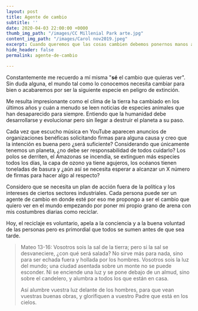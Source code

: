 ```yaml
---
layout: post
title: Agente de cambio
subtitle: ''
date: 2020-04-03 22:00:00 +0000
thumb_img_path: "/images/CC Millenial Park arte.jpg"
content_img_path: "/images/Carol nov2019.jpeg"
excerpt: Cuando queremos que las cosas cambien debemos ponernos manos a la obra.
hide_header: false
permalink: agente-de-cambio

---
```

Constantemente me recuerdo a mí misma "**sé** el cambio que quieras ver". Sin duda alguna, el mundo tal como lo conocemos necesita cambiar para bien o acabaremos por ser la siguiente especie en peligro de extinción.

Me resulta impresionante como el clima de la tierra ha cambiado en los últimos años y cuán a menudo se leen noticias de especies animales que han desaparecido para siempre. Entiendo que la humanidad debe desarrollarse y evolucionar pero sin llegar a destruir el planeta a su paso.

Cada vez que escucho música en YouTube aparecen anuncios de organizaciones benéficas solicitando firmas para alguna causa y creo que la intención es buena pero ¿será suficiente? Considerando que únicamente tenemos un planeta, ¿no debe ser responsabilidad de todos cuidarlo? Los polos se derriten, el Amazonas se incendia, se extinguen más especies todos los días, la capa de ozono ya tiene agujeros, los océanos tienen toneladas de basura y ¿aún así se necesita esperar a alcanzar un X número de firmas para hacer algo al respecto?

Considero que se necesita un plan de acción fuera de la política y los intereses de ciertos sectores industriales. Cada persona puede ser un agente de cambio en donde esté por eso me propongo a ser el cambio que quiero ver en el mundo empezando por poner mi propio grano de arena con mis costumbres diarias como reciclar.

Hoy, el reciclaje es voluntario, apela a la conciencia y a la buena voluntad de las personas pero es primordial que todos se sumen antes de que sea tarde.

> Mateo 13-16: Vosotros sois la sal de la tierra; pero si la sal se desvaneciere, ¿con qué será salada? No sirve más para nada, sino para ser echada fuera y hollada por los hombres. Vosotros sois la luz del mundo; una ciudad asentada sobre un monte no se puede esconder. Ni se enciende una luz y se pone debajo de un almud, sino sobre el candelero, y alumbra a todos los que están en casa.
>
> Así alumbre vuestra luz delante de los hombres, para que vean vuestras buenas obras, y glorifiquen a vuestro Padre que está en los cielos.